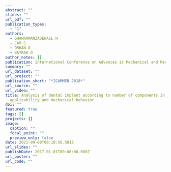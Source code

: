 ```yaml
---
abstract: ""
slides: ""
url_pdf: ""
publication_types:
  - "1"
authors:
  - GHAHRAMANZADEHASL H
  - ÇAM S
  - ORHAN O
  - BAYRAK Ö
author_notes: []
publication: International Conference on Advances is Mechanical and Mechatronics Engineering
summary: ""
url_dataset: ""
url_project: ""
publication_short: "*ICAMMEN 2018*"
url_source: ""
url_video: ""
title: Analysis of dental implant according to number of components in terms of
  applicability and mechanical behavior
doi: ""
featured: true
tags: []
projects: []
image:
  caption: ""
  focal_point: ""
  preview_only: false
date: 2021-09-08T08:18:56.581Z
url_slides: ""
publishDate: 2017-01-01T00:00:00.000Z
url_poster: ""
url_code: ""
---
```

